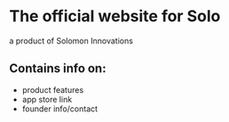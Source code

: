 # The official website for Solo
a product of Solomon Innovations 
## Contains info on:
- product features
- app store link
- founder info/contact

